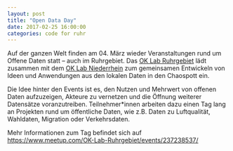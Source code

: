 ```yaml
---
layout: post
title: "Open Data Day"
date: 2017-02-25 16:00:00
categories: code for ruhr
---
```


Auf der ganzen Welt finden am 04. März wieder Veranstaltungen rund um Offene Daten statt – auch im Ruhrgebiet. Das [OK Lab Ruhrgebiet](codefor.de/ruhrgebiet/) lädt zusammen mit dem [OK Lab Niederrhein](codefor.de/niederrhein/) zum gemeinsamen Entwickeln von Ideen und Anwendungen aus den lokalen Daten in den Chaospott ein.

Die Idee hinter den Events ist es, den Nutzen und Mehrwert von offenen Daten aufzuzeigen, Akteure zu vernetzen und die Öffnung weiterer Datensätze voranzutreiben. Teilnehmer*innen arbeiten dazu einen Tag lang an Projekten rund um öffentliche Daten, wie z.B. Daten zu Luftqualität, Wahldaten, Migration oder Verkehrsdaten.

Mehr Informationen zum Tag befindet sich auf https://www.meetup.com/OK-Lab-Ruhrgebiet/events/237238537/